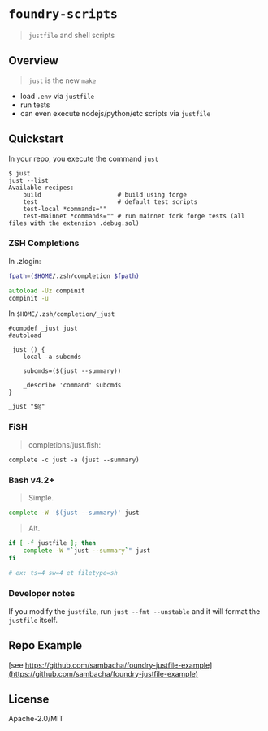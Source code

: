 # `foundry-scripts`

> `justfile` and shell scripts

## Overview

> `just` is the new `make`

- load `.env` via `justfile`
- run tests
- can even execute nodejs/python/etc scripts via `justfile`


## Quickstart

In your repo, you execute the command `just` 

```shell
$ just
just --list
Available recipes:
    build                     # build using forge
    test                      # default test scripts
    test-local *commands=""
    test-mainnet *commands="" # run mainnet fork forge tests (all files with the extension .debug.sol)
```

### ZSH Completions

In .zlogin:
```zsh
fpath=($HOME/.zsh/completion $fpath)

autoload -Uz compinit
compinit -u
```
In `$HOME/.zsh/completion/_just`

```shell
#compdef _just just
#autoload

_just () {
    local -a subcmds

    subcmds=($(just --summary))

    _describe 'command' subcmds
}

_just "$@"
```

### FiSH

> completions/just.fish:

```fish
complete -c just -a (just --summary)
```

### Bash v4.2+

> Simple.
> 
```bash
complete -W '$(just --summary)' just
```
> Alt.

```bash
if [ -f justfile ]; then
    complete -W "`just --summary`" just
fi

# ex: ts=4 sw=4 et filetype=sh
```

### Developer notes

If you modify the `justfile`, run `just --fmt --unstable` and it will format the `justfile` itself.

## Repo Example

[see https://github.com/sambacha/foundry-justfile-example](https://github.com/sambacha/foundry-justfile-example)


## License

Apache-2.0/MIT
